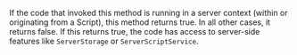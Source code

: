 If the code that invoked this method is running in a server context (within or originating from a Script), this method returns true. In all other cases, it returns false. If this returns true, the code has access to server-side features like `ServerStorage` or `ServerScriptService`.
